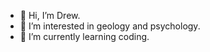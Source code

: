 - 👋 Hi, I’m Drew.
- 👀 I’m interested in geology and psychology.
- 🌱 I’m currently learning coding.

<!---
Drewcavo/Drewcavo is a ✨ special ✨ repository because its `README.md` (this file) appears on your GitHub profile.
You can click the Preview link to take a look at your changes.
--->
